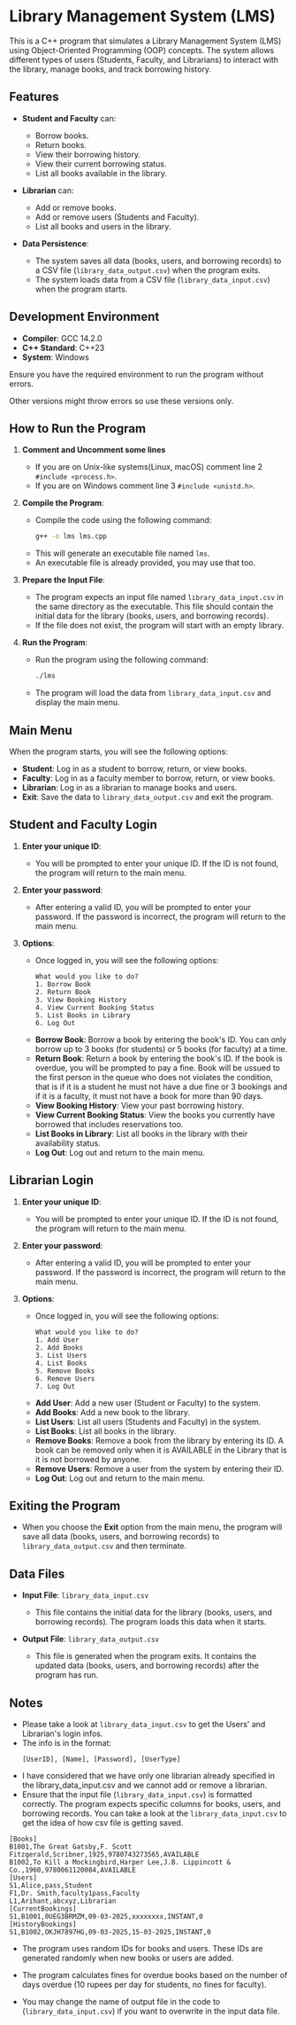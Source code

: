 # Library Management System (LMS)

This is a C++ program that simulates a Library Management System (LMS) using Object-Oriented Programming (OOP) concepts. The system allows different types of users (Students, Faculty, and Librarians) to interact with the library, manage books, and track borrowing history.

## Features

- **Student and Faculty** can:
  - Borrow books.
  - Return books.
  - View their borrowing history.
  - View their current borrowing status.
  - List all books available in the library.

- **Librarian** can:
  - Add or remove books.
  - Add or remove users (Students and Faculty).
  - List all books and users in the library.

- **Data Persistence**:
  - The system saves all data (books, users, and borrowing records) to a CSV file (`library_data_output.csv`) when the program exits.
  - The system loads data from a CSV file (`library_data_input.csv`) when the program starts.

## Development Environment

- **Compiler**: GCC 14.2.0
- **C++ Standard**: C++23
- **System**: Windows

Ensure you have the required environment to run the program without errors.

Other versions might throw errors so use these versions only.

## How to Run the Program

1. **Comment and Uncomment some lines**
   - If you are on Unix-like systems(Linux, macOS) comment line 2 `#include <process.h>`.
   - If you are on Windows comment line 3 `#include <unistd.h>`.
2. **Compile the Program**:
   - Compile the code using the following command:
     ```bash
     g++ -o lms lms.cpp
     ```
   - This will generate an executable file named `lms`.
   - An executable file is already provided, you may use that too.

3. **Prepare the Input File**:
   - The program expects an input file named `library_data_input.csv` in the same directory as the executable. This file should contain the initial data for the library (books, users, and borrowing records).
   - If the file does not exist, the program will start with an empty library.

4. **Run the Program**:
   - Run the program using the following command:
     ```bash
     ./lms
     ```
   - The program will load the data from `library_data_input.csv` and display the main menu.

## Main Menu

When the program starts, you will see the following options:

- **Student**: Log in as a student to borrow, return, or view books.
- **Faculty**: Log in as a faculty member to borrow, return, or view books.
- **Librarian**: Log in as a librarian to manage books and users.
- **Exit**: Save the data to `library_data_output.csv` and exit the program.

## Student and Faculty Login

1. **Enter your unique ID**:
   - You will be prompted to enter your unique ID. If the ID is not found, the program will return to the main menu.

2. **Enter your password**:
   - After entering a valid ID, you will be prompted to enter your password. If the password is incorrect, the program will return to the main menu.

3. **Options**:
   - Once logged in, you will see the following options:
     ```
     What would you like to do?
     1. Borrow Book
     2. Return Book
     3. View Booking History
     4. View Current Booking Status
     5. List Books in Library
     6. Log Out
     ```
   - **Borrow Book**: Borrow a book by entering the book's ID. You can only borrow up to 3 books (for students) or 5 books (for faculty) at a time.
   - **Return Book**: Return a book by entering the book's ID. If the book is overdue, you will be prompted to pay a fine. Book will be ussued to the first person in the queue who does not violates the condition, that is if it is a student he must not have a due fine or 3 bookings and if it is a faculty, it must not have a book for more than 90 days.
   - **View Booking History**: View your past borrowing history.
   - **View Current Booking Status**: View the books you currently have borrowed that includes reservations too.
   - **List Books in Library**: List all books in the library with their availability status.
   - **Log Out**: Log out and return to the main menu.

## Librarian Login

1. **Enter your unique ID**:
   - You will be prompted to enter your unique ID. If the ID is not found, the program will return to the main menu.

2. **Enter your password**:
   - After entering a valid ID, you will be prompted to enter your password. If the password is incorrect, the program will return to the main menu.

3. **Options**:
   - Once logged in, you will see the following options:
     ```
     What would you like to do?
     1. Add User
     2. Add Books
     3. List Users
     4. List Books
     5. Remove Books
     6. Remove Users
     7. Log Out
     ```
   - **Add User**: Add a new user (Student or Faculty) to the system.
   - **Add Books**: Add a new book to the library.
   - **List Users**: List all users (Students and Faculty) in the system.
   - **List Books**: List all books in the library.
   - **Remove Books**: Remove a book from the library by entering its ID. A book can be removed only when it is AVAILABLE in the Library that is it is not borrowed by anyone.
   - **Remove Users**: Remove a user from the system by entering their ID.
   - **Log Out**: Log out and return to the main menu.

## Exiting the Program

- When you choose the **Exit** option from the main menu, the program will save all data (books, users, and borrowing records) to `library_data_output.csv` and then terminate.

## Data Files

- **Input File**: `library_data_input.csv`
  - This file contains the initial data for the library (books, users, and borrowing records). The program loads this data when it starts.
  
- **Output File**: `library_data_output.csv`
  - This file is generated when the program exits. It contains the updated data (books, users, and borrowing records) after the program has run.

## Notes

- Please take a look at `library_data_input.csv` to get the Users' and Librarian's login infos.
- The info is in the format:
  ```
  [UserID], [Name], [Password], [UserType]
  ```
- I have considered that we have only one librarian already specified in the library_data_input.csv and we cannot add or remove a librarian.
- Ensure that the input file (`library_data_input.csv`) is formatted correctly. The program expects specific columns for books, users, and borrowing records. You can take a look at the `library_data_input.csv` to get the idea of how csv file is getting saved.
```
[Books]
B1001,The Great Gatsby,F. Scott Fitzgerald,Scribner,1925,9780743273565,AVAILABLE
B1002,To Kill a Mockingbird,Harper Lee,J.B. Lippincott & Co.,1960,9780061120084,AVAILABLE
[Users]
S1,Alice,pass,Student
F1,Dr. Smith,faculty1pass,Faculty
L1,Arihant,abcxyz,Librarian
[CurrentBookings]
S1,B1001,0UEG3BRMZM,09-03-2025,xxxxxxxx,INSTANT,0
[HistoryBookings]
S1,B1002,OKJH7897HG,09-03-2025,15-03-2025,INSTANT,0
```
- The program uses random IDs for books and users. These IDs are generated randomly when new books or users are added.

- The program calculates fines for overdue books based on the number of days overdue (10 rupees per day for students, no fines for faculty).

- You may change the name of output file in the code to (`library_data_input.csv`) if you want to overwrite in the input data file.